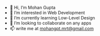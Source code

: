 - 👋 Hi, I’m Mohan Gupta
- 👀 I’m interested in Web Development
- 🌱 I’m currently learning Low-Level Design
- 💞️ I’m looking to collaborate on any apps
- 📫 write me at mohangpt.mrt@gmail.com

<!---
mohangpt/mohangpt is a ✨ special ✨ repository because its `README.md` (this file) appears on your GitHub profile.
You can click the Preview link to take a look at your changes.
--->
